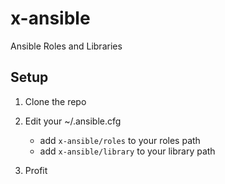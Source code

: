 # x-ansible

Ansible Roles and Libraries

## Setup

1. Clone the repo

2. Edit your ~/.ansible.cfg

    - add `x-ansible/roles` to your roles path
    - add `x-ansible/library` to your library path

3. Profit
